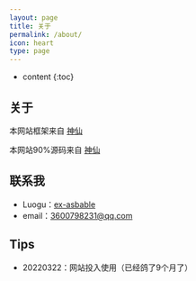 ```yaml
---
layout: page
title: 关于
permalink: /about/
icon: heart
type: page
---
```

* content
{:toc}

## 关于

本网站框架来自 [神仙](https://github.com/Gaohaoyang)

本网站90%源码来自 [神仙](https://github.com/2385509959/2385509959.github.io)

## 联系我

* Luogu：[ex-asbable](https://github.com/ex-asbable)
* email：3600798231@qq.com

## Tips
* 20220322：网站投入使用（已经鸽了9个月了）
